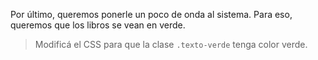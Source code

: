 Por último, queremos ponerle un poco de onda al sistema. Para eso, queremos que los libros se vean en verde.

> Modificá el CSS para que la clase `.texto-verde` tenga color verde.